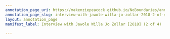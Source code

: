 ```yaml
---
annotation_page_uri: https://makenziepeacock.github.io/NoBoundaries/annotations/interview-with-jawole-willa-jo-zollar-2018-2-of-4--canvas-1-jawole-willa-jo-zollar.json
annotation_page_slug: interview-with-jawole-willa-jo-zollar-2018-2-of-4--canvas-1-jawole-willa-jo-zollar
layout: annotation_page
manifest_label: Interview with Jawole Willa Jo Zollar [2018] (2 of 4)

---
```

